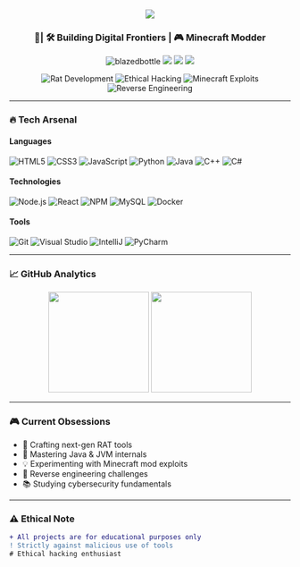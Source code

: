 <h1 align="center">
  <a href="https://git.io/typing-svg">
    <img src="https://readme-typing-svg.herokuapp.com/?lines=Hello,+World!;I'm+United👋;Full-Stack+Developer;RAT+Developer;Cyber+Enthusiast;&center=true&size=30&color=00F0FF&width=600&height=50">
  </a>
</h1>

<h3 align="center">🔮| 🛠️ Building Digital Frontiers | 🎮 Minecraft Modder</h3>

<p align="center">
  <img src="https://komarev.com/ghpvc/?username=united-fs&label=PROFILE+VIEWS&color=ff69b4&style=for-the-badge" alt="blazedbottle" /> 
  <img src="https://img.shields.io/badge/Age-17-ff69b4?style=for-the-badge" />
  <img src="https://img.shields.io/badge/OS-Windows%2010-0078d7?style=for-the-badge&logo=windows" />
  <img src="https://img.shields.io/badge/Editor-VS_Code-007acc?style=for-the-badge&logo=visual-studio-code" />
</p>

<div align="center">
  
  ![Rat Development](https://img.shields.io/badge/-RAT%20Development-ff0000?style=flat-square&logo=probot&logoColor=white)
  ![Ethical Hacking](https://img.shields.io/badge/-Ethical%20Hacking-00ff00?style=flat-square&logo=root-me&logoColor=black)
  ![Minecraft Exploits](https://img.shields.io/badge/-Minecraft%20Exploits-00ffff?style=flat-square&logo=minecraft&logoColor=white)
  ![Reverse Engineering](https://img.shields.io/badge/-Reverse%20Engineering-ff00ff?style=flat-square&logo=radar&logoColor=white)

</div>

---

### 🔥 **Tech Arsenal**

#### **Languages**
![HTML5](https://img.shields.io/badge/-HTML5-E34F26?style=for-the-badge&logo=html5&logoColor=white)
![CSS3](https://img.shields.io/badge/-CSS3-1572B6?style=for-the-badge&logo=css3&logoColor=white)
![JavaScript](https://img.shields.io/badge/-JavaScript-ffd000?style=for-the-badge&logo=javascript&logoColor=black)
![Python](https://img.shields.io/badge/-Python-ffff00?style=for-the-badge&logo=python&logoColor=black)
![Java](https://img.shields.io/badge/-Java-ff0000?style=for-the-badge&logo=java&logoColor=white)
![C++](https://img.shields.io/badge/-C++-00599C?style=for-the-badge&logo=c%2B%2B&logoColor=white)
![C#](https://img.shields.io/badge/-C%23-239120?style=for-the-badge&logo=c-sharp&logoColor=white)

#### **Technologies**
![Node.js](https://img.shields.io/badge/-Node.js-68A063?style=for-the-badge&logo=node.js&logoColor=white)
![React](https://img.shields.io/badge/-React-61DAFB?style=for-the-badge&logo=react&logoColor=black)
![NPM](https://img.shields.io/badge/-NPM-CB3837?style=for-the-badge&logo=npm&logoColor=white)
![MySQL](https://img.shields.io/badge/-MySQL-4479A1?style=for-the-badge&logo=mysql&logoColor=white)
![Docker](https://img.shields.io/badge/-Docker-2496ED?style=for-the-badge&logo=docker&logoColor=white)

#### **Tools**
![Git](https://img.shields.io/badge/-Git-F05032?style=for-the-badge&logo=git&logoColor=white)
![Visual Studio](https://img.shields.io/badge/-Visual%20Studio-5C2D91?style=for-the-badge&logo=visual-studio&logoColor=white)
![IntelliJ](https://img.shields.io/badge/-IntelliJ-000000?style=for-the-badge&logo=intellij-idea&logoColor=white)
![PyCharm](https://img.shields.io/badge/-PyCharm-21d789?style=for-the-badge&logo=pycharm&logoColor=white)

---

### 📈 **GitHub Analytics**

<p align="center">
  <img height="180em" src="https://github-readme-stats.vercel.app/api?username=united-fs&show_icons=true&theme=radical&include_all_commits=true&count_private=true&border_color=00ffff"/>
  <img height="180em" src="https://github-readme-stats.vercel.app/api/top-langs/?username=united-fs&layout=compact&theme=radical&border_color=00ffff&langs_count=8"/>
</p>

---

### 🎮 **Current Obsessions**
- 🔭 Crafting next-gen RAT tools
- 🌱 Mastering Java & JVM internals
- 💡 Experimenting with Minecraft mod exploits
- 🧠 Reverse engineering challenges
- 📚 Studying cybersecurity fundamentals

---

### ⚠️ **Ethical Note**
```diff
+ All projects are for educational purposes only
! Strictly against malicious use of tools
# Ethical hacking enthusiast
